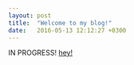 ```yaml
---
layout: post
title:  "Welcome to my blog!"
date:   2016-05-13 12:12:27 +0300
---
```


IN PROGRESS!
[hey!](http://example.org)
